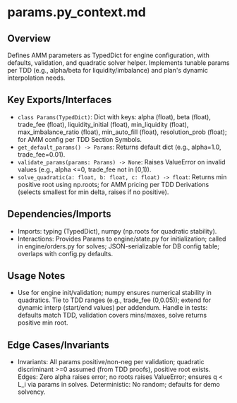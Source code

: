 # params.py_context.md

## Overview
Defines AMM parameters as TypedDict for engine configuration, with defaults, validation, and quadratic solver helper. Implements tunable params per TDD (e.g., alpha/beta for liquidity/imbalance) and plan's dynamic interpolation needs.

## Key Exports/Interfaces
- `class Params(TypedDict)`: Dict with keys: alpha (float), beta (float), trade_fee (float), liquidity_initial (float), min_liquidity (float), max_imbalance_ratio (float), min_auto_fill (float), resolution_prob (float); for AMM config per TDD Section Symbols.
- `get_default_params() -> Params`: Returns default dict (e.g., alpha=1.0, trade_fee=0.01).
- `validate_params(params: Params) -> None`: Raises ValueError on invalid values (e.g., alpha <=0, trade_fee not in [0,1)).
- `solve_quadratic(a: float, b: float, c: float) -> float`: Returns min positive root using np.roots; for AMM pricing per TDD Derivations (selects smallest for min delta, raises if no positive).

## Dependencies/Imports
- Imports: typing (TypedDict), numpy (np.roots for quadratic stability).
- Interactions: Provides Params to engine/state.py for initialization; called in engine/orders.py for solves; JSON-serializable for DB config table; overlaps with config.py defaults.

## Usage Notes
- Use for engine init/validation; numpy ensures numerical stability in quadratics. Tie to TDD ranges (e.g., trade_fee (0,0.05)); extend for dynamic interp (start/end values) per addendum. Handle in tests: defaults match TDD, validation covers mins/maxes, solve returns positive min root.

## Edge Cases/Invariants
- Invariants: All params positive/non-neg per validation; quadratic discriminant >=0 assumed (from TDD proofs), positive root exists. Edges: Zero alpha raises error; no roots raises ValueError; ensures q < L_i via params in solves. Deterministic: No random; defaults for demo solvency.